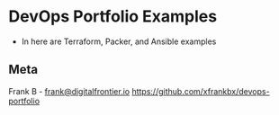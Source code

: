 # DevOps Portfolio Examples
* In here are Terraform, Packer, and Ansible examples

## Meta
Frank B - frank@digitalfrontier.io
https://github.com/xfrankbx/devops-portfolio
